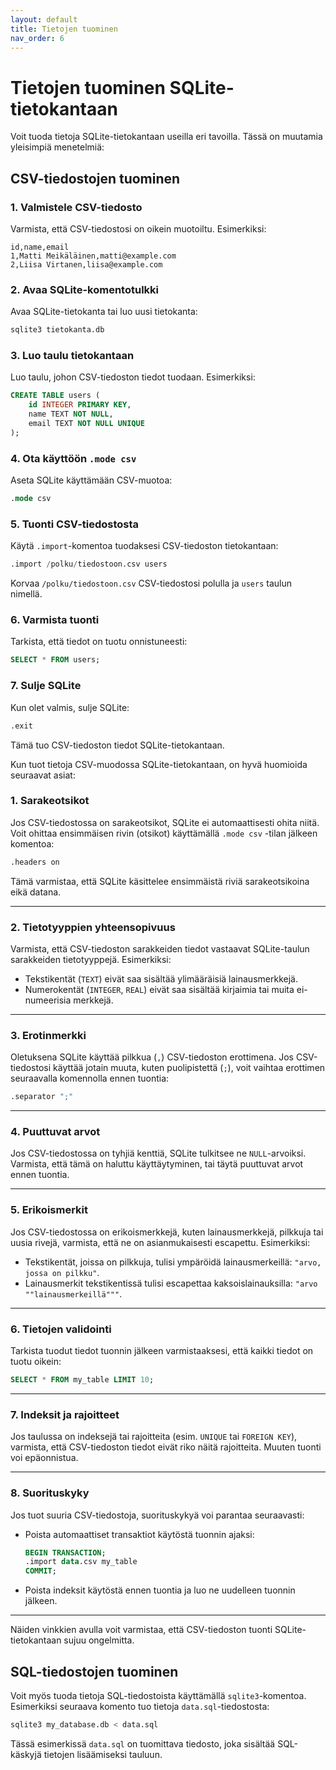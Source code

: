 ```yaml
---
layout: default
title: Tietojen tuominen
nav_order: 6
---
```

# Tietojen tuominen SQLite-tietokantaan

Voit tuoda tietoja SQLite-tietokantaan useilla eri tavoilla. Tässä on muutamia yleisimpiä menetelmiä:

## CSV-tiedostojen tuominen

### 1. **Valmistele CSV-tiedosto**

Varmista, että CSV-tiedostosi on oikein muotoiltu. Esimerkiksi:

```csv
id,name,email
1,Matti Meikäläinen,matti@example.com
2,Liisa Virtanen,liisa@example.com
```

### 2. **Avaa SQLite-komentotulkki**

Avaa SQLite-tietokanta tai luo uusi tietokanta:

```bash
sqlite3 tietokanta.db
```

### 3. **Luo taulu tietokantaan**

Luo taulu, johon CSV-tiedoston tiedot tuodaan. Esimerkiksi:

```sql
CREATE TABLE users (
    id INTEGER PRIMARY KEY,
    name TEXT NOT NULL,
    email TEXT NOT NULL UNIQUE
);
```

### 4. **Ota käyttöön `.mode csv`**

Aseta SQLite käyttämään CSV-muotoa:

```sql
.mode csv
```

### 5. **Tuonti CSV-tiedostosta**

Käytä `.import`-komentoa tuodaksesi CSV-tiedoston tietokantaan:

```sql
.import /polku/tiedostoon.csv users
```

Korvaa `/polku/tiedostoon.csv` CSV-tiedostosi polulla ja `users` taulun nimellä.

### 6. **Varmista tuonti**

Tarkista, että tiedot on tuotu onnistuneesti:

```sql
SELECT * FROM users;
```

### 7. **Sulje SQLite**

Kun olet valmis, sulje SQLite:

```sql
.exit
```

Tämä tuo CSV-tiedoston tiedot SQLite-tietokantaan.

Kun tuot tietoja CSV-muodossa SQLite-tietokantaan, on hyvä huomioida seuraavat asiat:

### 1. **Sarakeotsikot**

Jos CSV-tiedostossa on sarakeotsikot, SQLite ei automaattisesti ohita niitä. Voit ohittaa ensimmäisen rivin (otsikot) käyttämällä `.mode csv` -tilan jälkeen komentoa:

```bash
.headers on
```

Tämä varmistaa, että SQLite käsittelee ensimmäistä riviä sarakeotsikoina eikä datana.

---

### 2. **Tietotyyppien yhteensopivuus**

Varmista, että CSV-tiedoston sarakkeiden tiedot vastaavat SQLite-taulun sarakkeiden tietotyyppejä. Esimerkiksi:

- Tekstikentät (`TEXT`) eivät saa sisältää ylimääräisiä lainausmerkkejä.
- Numerokentät (`INTEGER`, `REAL`) eivät saa sisältää kirjaimia tai muita ei-numeerisia merkkejä.

---

### 3. **Erotinmerkki**

Oletuksena SQLite käyttää pilkkua (`,`) CSV-tiedoston erottimena. Jos CSV-tiedostosi käyttää jotain muuta, kuten puolipistettä (`;`), voit vaihtaa erottimen seuraavalla komennolla ennen tuontia:

```bash
.separator ";"
```

---

### 4. **Puuttuvat arvot**

Jos CSV-tiedostossa on tyhjiä kenttiä, SQLite tulkitsee ne `NULL`-arvoiksi. Varmista, että tämä on haluttu käyttäytyminen, tai täytä puuttuvat arvot ennen tuontia.

---

### 5. **Erikoismerkit**

Jos CSV-tiedostossa on erikoismerkkejä, kuten lainausmerkkejä, pilkkuja tai uusia rivejä, varmista, että ne on asianmukaisesti escapettu. Esimerkiksi:

- Tekstikentät, joissa on pilkkuja, tulisi ympäröidä lainausmerkeillä: `"arvo, jossa on pilkku"`.
- Lainausmerkit tekstikentissä tulisi escapettaa kaksoislainauksilla: `"arvo ""lainausmerkeillä"""`.

---

### 6. **Tietojen validointi**

Tarkista tuodut tiedot tuonnin jälkeen varmistaaksesi, että kaikki tiedot on tuotu oikein:

```sql
SELECT * FROM my_table LIMIT 10;
```

---

### 7. **Indeksit ja rajoitteet**

Jos taulussa on indeksejä tai rajoitteita (esim. `UNIQUE` tai `FOREIGN KEY`), varmista, että CSV-tiedoston tiedot eivät riko näitä rajoitteita. Muuten tuonti voi epäonnistua.

---

### 8. **Suorituskyky**

Jos tuot suuria CSV-tiedostoja, suorituskykyä voi parantaa seuraavasti:

- Poista automaattiset transaktiot käytöstä tuonnin ajaksi:
  ```sql
  BEGIN TRANSACTION;
  .import data.csv my_table
  COMMIT;
  ```
- Poista indeksit käytöstä ennen tuontia ja luo ne uudelleen tuonnin jälkeen.

---

Näiden vinkkien avulla voit varmistaa, että CSV-tiedoston tuonti SQLite-tietokantaan sujuu ongelmitta.

## SQL-tiedostojen tuominen

Voit myös tuoda tietoja SQL-tiedostoista käyttämällä `sqlite3`-komentoa. Esimerkiksi seuraava komento tuo tietoja `data.sql`-tiedostosta:

```bash
sqlite3 my_database.db < data.sql
```

Tässä esimerkissä `data.sql` on tuomittava tiedosto, joka sisältää SQL-käskyjä tietojen lisäämiseksi tauluun.
